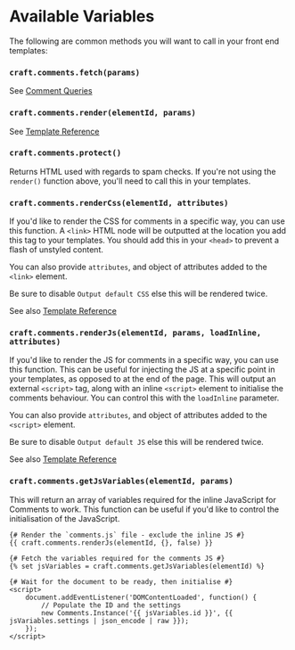 # Available Variables

The following are common methods you will want to call in your front end templates:

### `craft.comments.fetch(params)`

See [Comment Queries](docs:getting-elements/comment-queries)

### `craft.comments.render(elementId, params)`

See [Template Reference](docs:template-guides/comments-form)

### `craft.comments.protect()`

Returns HTML used with regards to spam checks. If you're not using the `render()` function above, you'll need to call this in your templates.

### `craft.comments.renderCss(elementId, attributes)`

If you'd like to render the CSS for comments in a specific way, you can use this function. A `<link>` HTML node will be outputted at the location you add this tag to your templates. You should add this in your `<head>` to prevent a flash of unstyled content.

You can also provide `attributes`, and object of attributes added to the `<link>` element.

Be sure to disable `Output default CSS` else this will be rendered twice.

See also [Template Reference](docs:template-guides/comments-form)

### `craft.comments.renderJs(elementId, params, loadInline, attributes)`

If you'd like to render the JS for comments in a specific way, you can use this function. This can be useful for injecting the JS at a specific point in your templates, as opposed to at the end of the page. This will output an external `<script>` tag, along with an inline `<script>` element to initialise the comments behaviour. You can control this with the `loadInline` parameter.

You can also provide `attributes`, and object of attributes added to the `<script>` element.

Be sure to disable `Output default JS` else this will be rendered twice.

See also [Template Reference](docs:template-guides/comments-form)

### `craft.comments.getJsVariables(elementId, params)`

This will return an array of variables required for the inline JavaScript for Comments to work. This function can be useful if you'd like to control the initialisation of the JavaScript.

```twig
{# Render the `comments.js` file - exclude the inline JS #}
{{ craft.comments.renderJs(elementId, {}, false) }}

{# Fetch the variables required for the comments JS #}
{% set jsVariables = craft.comments.getJsVariables(elementId) %}

{# Wait for the document to be ready, then initialise #}
<script>
    document.addEventListener('DOMContentLoaded', function() {
        // Populate the ID and the settings
        new Comments.Instance('{{ jsVariables.id }}', {{ jsVariables.settings | json_encode | raw }});
    });
</script>
```
